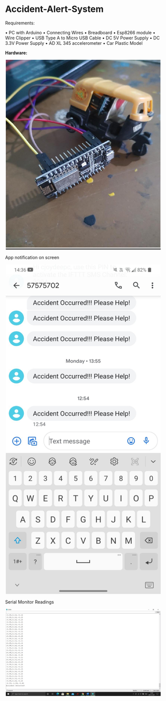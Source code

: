 # Accident-Alert-System

Requirements:

• PC with Arduino
• Connecting Wires
• Breadboard
• Esp8266 module
• Wire Clipper
• USB Type A to Micro USB Cable
• DC 5V Power Supply
• DC 3.3V Power Supply
• AD XL 345 accelerometer
• Car Plastic Model

<b>Hardware:</b>

<p align="center">
  
  <img src="Hardware.png" width="500" title="hover text">
  
</p>

App notification on screen

<p align="center">
 
  
  <img src="App notification on screen.jpg" width="500" title="hover text">
</p>


Serial Monitor Readings

<p align="center">
  

  <img src="Serial Monitor Snapshot.jpg" width="500" title="hover text">
</p>
